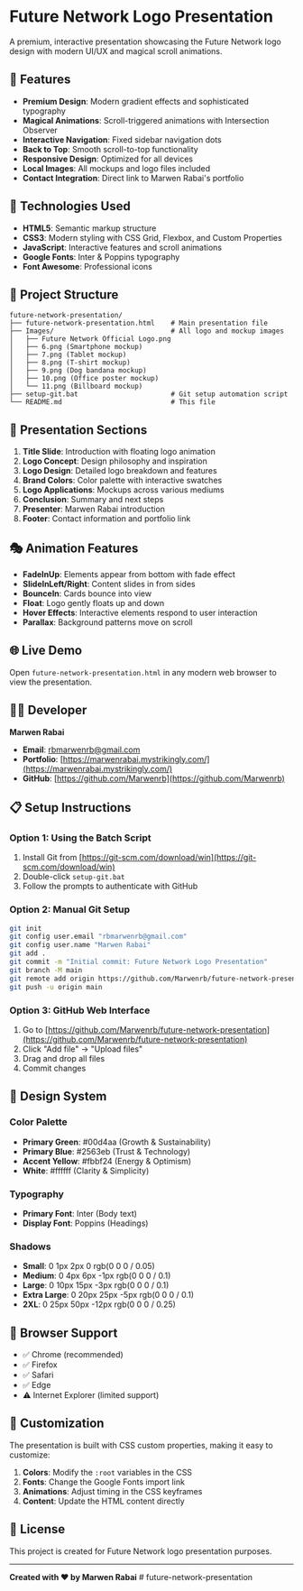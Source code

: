 # Future Network Logo Presentation

A premium, interactive presentation showcasing the Future Network logo design with modern UI/UX and magical scroll animations.

## 🎨 Features

- **Premium Design**: Modern gradient effects and sophisticated typography
- **Magical Animations**: Scroll-triggered animations with Intersection Observer
- **Interactive Navigation**: Fixed sidebar navigation dots
- **Back to Top**: Smooth scroll-to-top functionality
- **Responsive Design**: Optimized for all devices
- **Local Images**: All mockups and logo files included
- **Contact Integration**: Direct link to Marwen Rabai's portfolio

## 🚀 Technologies Used

- **HTML5**: Semantic markup structure
- **CSS3**: Modern styling with CSS Grid, Flexbox, and Custom Properties
- **JavaScript**: Interactive features and scroll animations
- **Google Fonts**: Inter & Poppins typography
- **Font Awesome**: Professional icons

## 📁 Project Structure

```
future-network-presentation/
├── future-network-presentation.html    # Main presentation file
├── Images/                             # All logo and mockup images
│   ├── Future Network Official Logo.png
│   ├── 6.png (Smartphone mockup)
│   ├── 7.png (Tablet mockup)
│   ├── 8.png (T-shirt mockup)
│   ├── 9.png (Dog bandana mockup)
│   ├── 10.png (Office poster mockup)
│   └── 11.png (Billboard mockup)
├── setup-git.bat                       # Git setup automation script
└── README.md                           # This file
```

## 🎯 Presentation Sections

1. **Title Slide**: Introduction with floating logo animation
2. **Logo Concept**: Design philosophy and inspiration
3. **Logo Design**: Detailed logo breakdown and features
4. **Brand Colors**: Color palette with interactive swatches
5. **Logo Applications**: Mockups across various mediums
6. **Conclusion**: Summary and next steps
7. **Presenter**: Marwen Rabai introduction
8. **Footer**: Contact information and portfolio link

## 🎭 Animation Features

- **FadeInUp**: Elements appear from bottom with fade effect
- **SlideInLeft/Right**: Content slides in from sides
- **BounceIn**: Cards bounce into view
- **Float**: Logo gently floats up and down
- **Hover Effects**: Interactive elements respond to user interaction
- **Parallax**: Background patterns move on scroll

## 🌐 Live Demo

Open `future-network-presentation.html` in any modern web browser to view the presentation.

## 👨‍💻 Developer

**Marwen Rabai**
- **Email**: rbmarwenrb@gmail.com
- **Portfolio**: [https://marwenrabai.mystrikingly.com/](https://marwenrabai.mystrikingly.com/)
- **GitHub**: [https://github.com/Marwenrb](https://github.com/Marwenrb)

## 📋 Setup Instructions

### Option 1: Using the Batch Script
1. Install Git from [https://git-scm.com/download/win](https://git-scm.com/download/win)
2. Double-click `setup-git.bat`
3. Follow the prompts to authenticate with GitHub

### Option 2: Manual Git Setup
```bash
git init
git config user.email "rbmarwenrb@gmail.com"
git config user.name "Marwen Rabai"
git add .
git commit -m "Initial commit: Future Network Logo Presentation"
git branch -M main
git remote add origin https://github.com/Marwenrb/future-network-presentation.git
git push -u origin main
```

### Option 3: GitHub Web Interface
1. Go to [https://github.com/Marwenrb/future-network-presentation](https://github.com/Marwenrb/future-network-presentation)
2. Click "Add file" → "Upload files"
3. Drag and drop all files
4. Commit changes

## 🎨 Design System

### Color Palette
- **Primary Green**: #00d4aa (Growth & Sustainability)
- **Primary Blue**: #2563eb (Trust & Technology)
- **Accent Yellow**: #fbbf24 (Energy & Optimism)
- **White**: #ffffff (Clarity & Simplicity)

### Typography
- **Primary Font**: Inter (Body text)
- **Display Font**: Poppins (Headings)

### Shadows
- **Small**: 0 1px 2px 0 rgb(0 0 0 / 0.05)
- **Medium**: 0 4px 6px -1px rgb(0 0 0 / 0.1)
- **Large**: 0 10px 15px -3px rgb(0 0 0 / 0.1)
- **Extra Large**: 0 20px 25px -5px rgb(0 0 0 / 0.1)
- **2XL**: 0 25px 50px -12px rgb(0 0 0 / 0.25)

## 📱 Browser Support

- ✅ Chrome (recommended)
- ✅ Firefox
- ✅ Safari
- ✅ Edge
- ⚠️ Internet Explorer (limited support)

## 🔧 Customization

The presentation is built with CSS custom properties, making it easy to customize:

1. **Colors**: Modify the `:root` variables in the CSS
2. **Fonts**: Change the Google Fonts import link
3. **Animations**: Adjust timing in the CSS keyframes
4. **Content**: Update the HTML content directly

## 📄 License

This project is created for Future Network logo presentation purposes.

---

**Created with ❤️ by Marwen Rabai** # future-network-presentation
